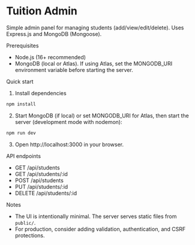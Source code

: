 # Tuition Admin

Simple admin panel for managing students (add/view/edit/delete). Uses Express.js and MongoDB (Mongoose).

Prerequisites
- Node.js (16+ recommended)
- MongoDB (local or Atlas). If using Atlas, set the MONGODB_URI environment variable before starting the server.

Quick start

1. Install dependencies

```powershell
npm install
```

2. Start MongoDB (if local) or set MONGODB_URI for Atlas, then start the server (development mode with nodemon):

```powershell
npm run dev
```

3. Open http://localhost:3000 in your browser.

API endpoints
- GET /api/students
- GET /api/students/:id
- POST /api/students
- PUT /api/students/:id
- DELETE /api/students/:id

Notes
- The UI is intentionally minimal. The server serves static files from `public/`.
- For production, consider adding validation, authentication, and CSRF protections.
